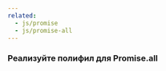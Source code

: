 ```yaml
---
related:
  - js/promise
  - js/promise-all
---
```


<aside class="callout">
  <div class="callout__content">
    <h3>
      Реализуйте полифил для Promise.all
    </h3>
  </div>
</aside>
